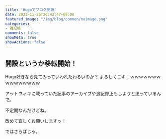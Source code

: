 ```yaml
---
title: 'Hugoでブログ開設'
date: 2023-11-25T20:43:47+09:00
featured_image: "/img/blog/common/noimage.png"
categories:
- 雑記帳
comments: false
showMeta: true
showActions: false
---
```


## 開設というか移転開始！

Hugo好きなら見てみっていわれたわるいのか？
よろしくニキ！ｗｗｗｗｗｗｗｗｗｗｗｗｗｗｗ

アットウィキに載っていた記事のアーカイブや追記修正もしようと思っているんで。

不定期なんだけどね。

改めて宜しくお願いしますッ！

ではさらばじゃ。
